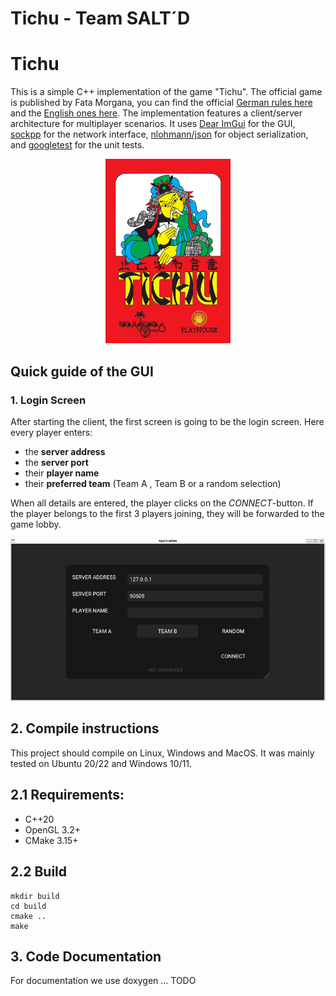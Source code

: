 # Tichu - Team SALT´D

# Tichu

This is a simple C++ implementation of the game "Tichu". The official game is published by Fata Morgana, you can find the official [German rules here](https://abacusspiele.de/wp-content/uploads/2021/01/Tichu_Regel.pdf) and the [English ones here](https://fatamorgana.ch/fatamorgana/tichu/english-rules).
The implementation features a client/server architecture for multiplayer scenarios.
It uses [Dear ImGui](https://github.com/ocornut/imgui) for the GUI, [sockpp](https://github.com/fpagliughi/sockpp) for the network interface, [nlohmann/json](https://github.com/nlohmann/json) for object serialization, and [googletest](https://github.com/google/googletest) for the unit tests. 

<div align="center">

<img src="./assets/tichu_logo.png" alt="Tichu Logo" width="200px"/>

</div>

## Quick guide of the GUI

### 1. Login Screen

After starting the client, the first screen is going to be the login screen. Here every player enters:
- the **server address**
- the **server port**
- their **player name**
- their **preferred team** (Team A , Team B or a random selection)

When all details are entered, the player clicks on the *CONNECT*-button. If the player belongs to the first 3 players joining, they will be forwarded to the game lobby.

![Login-Screen](./assets/login_screen.jpeg?raw=true)






## 2. Compile instructions
This project should compile on Linux, Windows and MacOS. It was mainly tested on Ubuntu  20/22 and Windows 10/11.

## 2.1 Requirements:
- C++20
- OpenGL 3.2+
- CMake 3.15+

## 2.2 Build
```
mkdir build
cd build
cmake ..
make
```

## 3. Code Documentation

For documentation we use doxygen ... TODO
